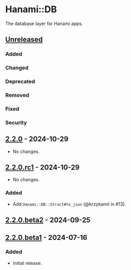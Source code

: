 # Hanami::DB

The database layer for Hanami apps.

## [Unreleased]

### Added

### Changed

### Deprecated

### Removed

### Fixed

### Security

## [2.2.0] - 2024-10-29

- No changes.

## [2.2.0.rc1] - 2024-10-29

- No changes.

### Added

- Add `Hanami::DB::Struct#to_json` (@krzykamil in #13).

## [2.2.0.beta2] - 2024-09-25

## [2.2.0.beta1] - 2024-07-16

### Added

- Initial release.

[unreleased]: https://github.com/hanami/db/compare/v2.2.0...main
[2.2.0]: https://github.com/hanami/db/compare/v2.2.0.rc1...v2.2.0
[2.2.0.rc1]: https://github.com/hanami/db/compare/v2.2.0.beta2...v2.2.0.rc1
[2.2.0.beta2]: https://github.com/hanami/db/compare/v2.2.0.beta1...v2.2.0.beta2
[2.2.0.beta1]: https://github.com/hanami/db/releases/tag/v2.2.0.beta1
